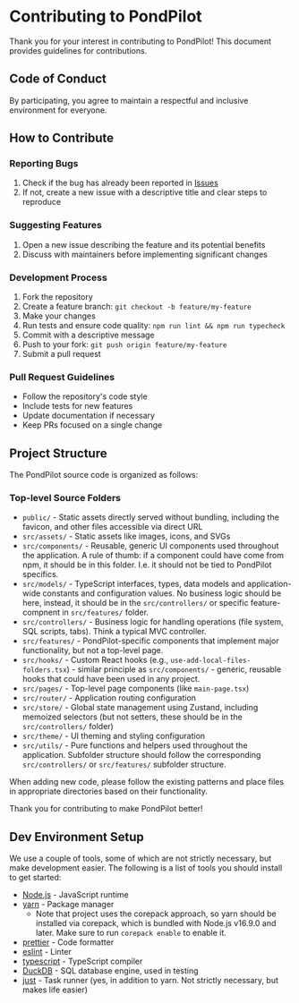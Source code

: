 # Contributing to PondPilot

Thank you for your interest in contributing to PondPilot! This document provides guidelines for contributions.

## Code of Conduct

By participating, you agree to maintain a respectful and inclusive environment for everyone.

## How to Contribute

### Reporting Bugs

1. Check if the bug has already been reported in [Issues](https://github.com/pondpilot/pondpilot/issues)
2. If not, create a new issue with a descriptive title and clear steps to reproduce

### Suggesting Features

1. Open a new issue describing the feature and its potential benefits
2. Discuss with maintainers before implementing significant changes

### Development Process

1. Fork the repository
2. Create a feature branch: `git checkout -b feature/my-feature`
3. Make your changes
4. Run tests and ensure code quality: `npm run lint && npm run typecheck`
5. Commit with a descriptive message
6. Push to your fork: `git push origin feature/my-feature`
7. Submit a pull request

### Pull Request Guidelines

- Follow the repository's code style
- Include tests for new features
- Update documentation if necessary
- Keep PRs focused on a single change

## Project Structure

The PondPilot source code is organized as follows:

### Top-level Source Folders

- `public/` - Static assets directly served without bundling, including the favicon, and other files accessible via direct URL
- `src/assets/` - Static assets like images, icons, and SVGs
- `src/components/` - Reusable, generic UI components used throughout the application. A rule of thumb: if a component could have come from npm, it should be in this folder. I.e. it should not be tied to PondPilot specifics.
- `src/models/` - TypeScript interfaces, types, data models and application-wide constants and configuration values. No business logic should be here, instead, it should be in the `src/controllers/` or specific feature-compnent in `src/features/` folder.
- `src/controllers/` - Business logic for handling operations (file system, SQL scripts, tabs). Think a typical MVC controller.
- `src/features/` - PondPilot-specific components that implement major functionality, but not a top-level page.
- `src/hooks/` - Custom React hooks (e.g., `use-add-local-files-folders.tsx`) - similar principle as `src/components/` - generic, reusable hooks that could have been used in any project.
- `src/pages/` - Top-level page components (like `main-page.tsx`)
- `src/router/` - Application routing configuration
- `src/store/` - Global state management using Zustand, including memoized selectors (but not setters, these should be in the `src/controllers/` folder)
- `src/theme/` - UI theming and styling configuration
- `src/utils/` - Pure functions and helpers used throughout the application. Subfolder structure should follow the corresponding `src/controllers/` or `src/features/` subfolder structure.

When adding new code, please follow the existing patterns and place files in appropriate directories based on their functionality.

Thank you for contributing to make PondPilot better!

## Dev Environment Setup

We use a couple of tools, some of which are not strictly necessary, but make development easier. The following is a list of tools you should install to get started:

- [Node.js](https://nodejs.org/en/download/) - JavaScript runtime
- [yarn](https://yarnpkg.com/getting-started/install) - Package manager
  - Note that project uses the corepack approach, so yarn should be installed via corepack, which is bundled with Node.js v16.9.0 and later. Make sure to run `corepack enable` to enable it.
- [prettier](https://prettier.io/) - Code formatter
- [eslint](https://eslint.org/) - Linter
- [typescript](https://www.typescriptlang.org/) - TypeScript compiler
- [DuckDB](https://duckdb.org/) - SQL database engine, used in testing
- [just](https://just.systems/man/en/packages.html) - Task runner (yes, in addition to yarn. Not strictly necessary, but makes life easier)
